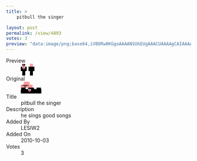```yaml
---
title: >
    pitbull the singer

layout: post
permalink: /view/4893
votes: 3
preview: "data:image/png;base64,iVBORw0KGgoAAAANSUhEUgAAACUAAAAgCAIAAAAaMSbnAAAABnRSTlMA/wD/AP5AXyvrAAAAuElEQVRIie2UURKDIAxESccjeSXLmahX8kzGD6c2bIOihukMZf+IIc9smBDz7Da9RqfqOehxUMb1TsbJezWfM3kZeuiAEDgEK8Yxr5wiP6GnEi12cP4eoS0VeYXGtkmfH3mfeqs3RfLAzHoSkciZ40/nXhz66ajHCE+nKu4r0d9KfZMM+4uyZd394GXh30F1W5jCK62f7rNVHw+tzXT1+1k7j+S+SC0L2CnJWhnXa/ez8Rqv8f6HtwAy0TJ+EKQiVAAAAABJRU5ErkJggg=="
---
```

<dl class="side-by-side">
<dt>Preview</dt>
<dd>
    <img class="preview" src="data:image/png;base64,iVBORw0KGgoAAAANSUhEUgAAACUAAAAgCAIAAAAaMSbnAAAABnRSTlMA/wD/AP5AXyvrAAAAuElEQVRIie2UURKDIAxESccjeSXLmahX8kzGD6c2bIOihukMZf+IIc9smBDz7Da9RqfqOehxUMb1TsbJezWfM3kZeuiAEDgEK8Yxr5wiP6GnEi12cP4eoS0VeYXGtkmfH3mfeqs3RfLAzHoSkciZ40/nXhz66ajHCE+nKu4r0d9KfZMM+4uyZd394GXh30F1W5jCK62f7rNVHw+tzXT1+1k7j+S+SC0L2CnJWhnXa/ez8Rqv8f6HtwAy0TJ+EKQiVAAAAABJRU5ErkJggg==">
</dd>
<dt>Original</dt>
<dd>
    <img class="preview" src="data:image/png;base64,iVBORw0KGgoAAAANSUhEUgAAAEAAAAAgCAYAAACinX6EAAAAnklEQVR42u3WUQ6AIAiAYe7UaT2tvdUq0Zo4JH82Xtqy+MBMpBE5pdyTEj0AAAAAAAAA4McAvQWGByq8UHeGB9BAate0+8MB1CbiDUD4LbD8N6A1BZbdZwKiAVh2frb/hK9HneVaI9cGAAAAxgDoR2MjLJ9lhZDNAWQr5zIAR7vPwpeZgAvCDcCheB+Ax1bwKx4AALwAJkoAAAAAADV2FbUPlZ5n/voAAAAASUVORK5CYII=">
</dd>
<dt>Title</dt>
<dd>pitbull the singer</dd>
<dt>Description</dt>
<dd>he sings good songs</dd>
<dt>Added By</dt>
<dd>LESIW2</dd>
<dt>Added On</dt>
<dd>2010-10-03</dd>
<dt>Votes</dt>
<dd>3</dd>
</dl>
